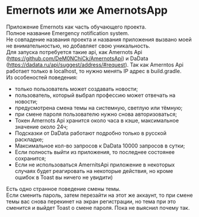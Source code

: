 # Emernots или же AmernotsApp
Приложение Emernots как часть обучающего проекта. \
Полное название Emergency notification system. \
Не совпадение названия проекта и названия приложения вызвано моей не внимательностью, но добавляет свою уникальность. \
Для запуска потребуется такие api, как Amernots Api (https://github.com/DeM0NChiCk/AmernotsApi) и DaData (https://dadata.ru/api/suggest/address/#request).
Так как Amerntos Api работает только в localhost, то нужно менять IP адрес в build.gradle. \
Из особеностей поведения:
- только пользователь может создавать новости;
- пользователь, который выбрал профессию может отвечать на новости;
- предусмотрена смена темы на системную, светлую или тёмную;
- при смене пароля пользователю нужно снова авторизоваться;
- Токен Amernots Api хранится около часа в кэше, максимальное значение около 24ч;
- Подсказки от DaData работают подробно только в русской раскладке;
- Максимальное кол-во запросов к DaData 10000 запросов в сутки;
- Если полность выйти из приложения, то последнее состоянее сохранится;
- Если не использоваться AmernitsApi приложение в некоторых случаях будет реагировать на некоторые действия, но кроме ошибок в Toast вы ничего не увидити)

Есть одно странное поведение смены темы. \
Если сменить пароль, затем перезайти на этот же аккаунт, то при смене темы вас снова перекинет на экран регистрации, но тема при это сменится и выйдет Toast о смене пароля.
Пока не выяснил почему так.
